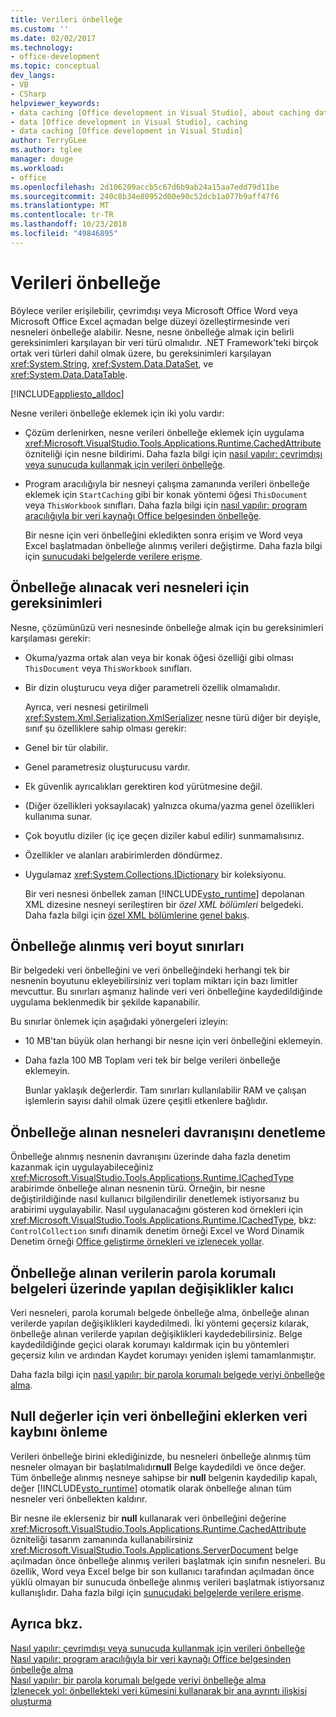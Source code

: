```yaml
---
title: Verileri önbelleğe
ms.custom: ''
ms.date: 02/02/2017
ms.technology:
- office-development
ms.topic: conceptual
dev_langs:
- VB
- CSharp
helpviewer_keywords:
- data caching [Office development in Visual Studio], about caching data
- data [Office development in Visual Studio], caching
- data caching [Office development in Visual Studio]
author: TerryGLee
ms.author: tglee
manager: douge
ms.workload:
- office
ms.openlocfilehash: 2d106209accb5c67d6b9ab24a15aa7edd79d11be
ms.sourcegitcommit: 240c8b34e80952d00e90c52dcb1a077b9aff47f6
ms.translationtype: MT
ms.contentlocale: tr-TR
ms.lasthandoff: 10/23/2018
ms.locfileid: "49846895"
---
```

# <a name="cache-data"></a>Verileri önbelleğe
  Böylece veriler erişilebilir, çevrimdışı veya Microsoft Office Word veya Microsoft Office Excel açmadan belge düzeyi özelleştirmesinde veri nesneleri önbelleğe alabilir. Nesne, nesne önbelleğe almak için belirli gereksinimleri karşılayan bir veri türü olmalıdır. .NET Framework'teki birçok ortak veri türleri dahil olmak üzere, bu gereksinimleri karşılayan <xref:System.String>, <xref:System.Data.DataSet>, ve <xref:System.Data.DataTable>.  
  
 [!INCLUDE[appliesto_alldoc](../vsto/includes/appliesto-alldoc-md.md)]  
  
 Nesne verileri önbelleğe eklemek için iki yolu vardır:  
  
- Çözüm derlenirken, nesne verileri önbelleğe eklemek için uygulama <xref:Microsoft.VisualStudio.Tools.Applications.Runtime.CachedAttribute> özniteliği için nesne bildirimi. Daha fazla bilgi için [nasıl yapılır: çevrimdışı veya sunucuda kullanmak için verileri önbelleğe](../vsto/how-to-cache-data-for-use-offline-or-on-a-server.md).  
  
- Program aracılığıyla bir nesneyi çalışma zamanında verileri önbelleğe eklemek için `StartCaching` gibi bir konak yöntemi öğesi `ThisDocument` veya `ThisWorkbook` sınıfları. Daha fazla bilgi için [nasıl yapılır: program aracılığıyla bir veri kaynağı Office belgesinden önbelleğe](../vsto/how-to-programmatically-cache-a-data-source-in-an-office-document.md).  
  
  Bir nesne için veri önbelleğini ekledikten sonra erişim ve Word veya Excel başlatmadan önbelleğe alınmış verileri değiştirme. Daha fazla bilgi için [sunucudaki belgelerde verilere erişme](../vsto/accessing-data-in-documents-on-the-server.md).  
  
## <a name="requirements-for-data-objects-to-be-cached"></a>Önbelleğe alınacak veri nesneleri için gereksinimleri  
 Nesne, çözümünüzü veri nesnesinde önbelleğe almak için bu gereksinimleri karşılaması gerekir:  
  
- Okuma/yazma ortak alan veya bir konak öğesi özelliği gibi olması `ThisDocument` veya `ThisWorkbook` sınıfları.  
  
- Bir dizin oluşturucu veya diğer parametreli özellik olmamalıdır.  
  
  Ayrıca, veri nesnesi getirilmeli <xref:System.Xml.Serialization.XmlSerializer> nesne türü diğer bir deyişle, sınıf şu özelliklere sahip olması gerekir:  
  
- Genel bir tür olabilir.  
  
- Genel parametresiz oluşturucusu vardır.  
  
- Ek güvenlik ayrıcalıkları gerektiren kod yürütmesine değil.  
  
- (Diğer özellikleri yoksayılacak) yalnızca okuma/yazma genel özellikleri kullanıma sunar.  
  
- Çok boyutlu diziler (iç içe geçen diziler kabul edilir) sunmamalısınız.  
  
- Özellikler ve alanları arabirimlerden döndürmez.  
  
- Uygulamaz <xref:System.Collections.IDictionary> bir koleksiyonu.  
  
  Bir veri nesnesi önbellek zaman [!INCLUDE[vsto_runtime](../vsto/includes/vsto-runtime-md.md)] depolanan XML dizesine nesneyi serileştiren bir *özel XML bölümleri* belgedeki. Daha fazla bilgi için [özel XML bölümlerine genel bakış](../vsto/custom-xml-parts-overview.md).  
  
## <a name="cached-data-size-limits"></a>Önbelleğe alınmış veri boyut sınırları  
 Bir belgedeki veri önbelleğini ve veri önbelleğindeki herhangi tek bir nesnenin boyutunu ekleyebilirsiniz veri toplam miktarı için bazı limitler mevcuttur. Bu sınırları aşmanız halinde veri veri önbelleğine kaydedildiğinde uygulama beklenmedik bir şekilde kapanabilir.  
  
 Bu sınırlar önlemek için aşağıdaki yönergeleri izleyin:  
  
- 10 MB'tan büyük olan herhangi bir nesne için veri önbelleğini eklemeyin.  
  
- Daha fazla 100 MB Toplam veri tek bir belge verileri önbelleğe eklemeyin.  
  
  Bunlar yaklaşık değerlerdir. Tam sınırları kullanılabilir RAM ve çalışan işlemlerin sayısı dahil olmak üzere çeşitli etkenlere bağlıdır.  
  
## <a name="control-the-behavior-of-cached-objects"></a>Önbelleğe alınan nesneleri davranışını denetleme  
 Önbelleğe alınmış nesnenin davranışını üzerinde daha fazla denetim kazanmak için uygulayabileceğiniz <xref:Microsoft.VisualStudio.Tools.Applications.Runtime.ICachedType> arabirimde önbelleğe alınan nesnenin türü. Örneğin, bir nesne değiştirildiğinde nasıl kullanıcı bilgilendirilir denetlemek istiyorsanız bu arabirimi uygulayabilir. Nasıl uygulanacağını gösteren kod örnekleri için <xref:Microsoft.VisualStudio.Tools.Applications.Runtime.ICachedType>, bkz: `ControlCollection` sınıfı dinamik denetim örneği Excel ve Word Dinamik Denetim örneği [Office geliştirme örnekleri ve izlenecek yollar](../vsto/office-development-samples-and-walkthroughs.md).  
  
## <a name="persist-changes-to-cached-data-in-password-protected-documents"></a>Önbelleğe alınan verilerin parola korumalı belgeleri üzerinde yapılan değişiklikler kalıcı  
 Veri nesneleri, parola korumalı belgede önbelleğe alma, önbelleğe alınan verilerde yapılan değişiklikleri kaydedilmedi. İki yöntemi geçersiz kılarak, önbelleğe alınan verilerde yapılan değişiklikleri kaydedebilirsiniz. Belge kaydedildiğinde geçici olarak korumayı kaldırmak için bu yöntemleri geçersiz kılın ve ardından Kaydet korumayı yeniden işlemi tamamlanmıştır.  
  
 Daha fazla bilgi için [nasıl yapılır: bir parola korumalı belgede veriyi önbelleğe alma](../vsto/how-to-cache-data-in-a-password-protected-document.md).  
  
## <a name="prevent-data-loss-when-adding-null-values-to-the-data-cache"></a>Null değerler için veri önbelleğini eklerken veri kaybını önleme  
 Verileri önbelleğe birini eklediğinizde, bu nesneleri önbelleğe alınmış tüm nesneler olmayan bir başlatılmalıdır**null** Belge kaydedildi ve önce değer. Tüm önbelleğe alınmış nesneye sahipse bir **null** belgenin kaydedilip kapalı, değer [!INCLUDE[vsto_runtime](../vsto/includes/vsto-runtime-md.md)] otomatik olarak önbelleğe alınan tüm nesneler veri önbellekten kaldırır.  
  
 Bir nesne ile eklerseniz bir **null** kullanarak veri önbelleğini değerine <xref:Microsoft.VisualStudio.Tools.Applications.Runtime.CachedAttribute> özniteliği tasarım zamanında kullanabilirsiniz <xref:Microsoft.VisualStudio.Tools.Applications.ServerDocument> belge açılmadan önce önbelleğe alınmış verileri başlatmak için sınıfın nesneleri. Bu özellik, Word veya Excel belge bir son kullanıcı tarafından açılmadan önce yüklü olmayan bir sunucuda önbelleğe alınmış verileri başlatmak istiyorsanız kullanışlıdır. Daha fazla bilgi için [sunucudaki belgelerde verilere erişme](../vsto/accessing-data-in-documents-on-the-server.md).  
  
## <a name="see-also"></a>Ayrıca bkz.  
 [Nasıl yapılır: çevrimdışı veya sunucuda kullanmak için verileri önbelleğe](../vsto/how-to-cache-data-for-use-offline-or-on-a-server.md)   
 [Nasıl yapılır: program aracılığıyla bir veri kaynağı Office belgesinden önbelleğe alma](../vsto/how-to-programmatically-cache-a-data-source-in-an-office-document.md)   
 [Nasıl yapılır: bir parola korumalı belgede veriyi önbelleğe alma](../vsto/how-to-cache-data-in-a-password-protected-document.md)   
 [İzlenecek yol: önbellekteki veri kümesini kullanarak bir ana ayrıntı ilişkisi oluşturma](../vsto/walkthrough-creating-a-master-detail-relation-using-a-cached-dataset.md)  
  
  